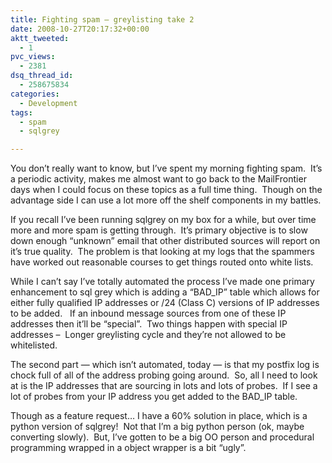 ```yaml
---
title: Fighting spam – greylisting take 2
date: 2008-10-27T20:17:32+00:00
aktt_tweeted:
  - 1
pvc_views:
  - 2381
dsq_thread_id:
  - 258675834
categories:
  - Development
tags:
  - spam
  - sqlgrey

---
```

You don&#8217;t really want to know, but I&#8217;ve spent my morning fighting spam.  It&#8217;s a periodic activity, makes me almost want to go back to the MailFrontier days when I could focus on these topics as a full time thing.  Though on the advantage side I can use a lot more off the shelf components in my battles.

If you recall I&#8217;ve been running sqlgrey on my box for a while, but over time more and more spam is getting through.  It&#8217;s primary objective is to slow down enough &#8220;unknown&#8221; email that other distributed sources will report on it&#8217;s true quality.  The problem is that looking at my logs that the spammers have worked out reasonable courses to get things routed onto white lists.

While I can&#8217;t say I&#8217;ve totally automated the process I&#8217;ve made one primary enhancement to sql grey which is adding a &#8220;BAD_IP&#8221; table which allows for either fully qualified IP addresses or /24 (Class C) versions of IP addresses to be added.   If an inbound message sources from one of these IP addresses then it&#8217;ll be &#8220;special&#8221;.  Two things happen with special IP addresses &#8211;  Longer greylisting cycle and they&#8217;re not allowed to be whitelisted.

The second part &#8212; which isn&#8217;t automated, today &#8212; is that my postfix log is chock full of all of the address probing going around.  So, all I need to look at is the IP addresses that are sourcing in lots and lots of probes.  If I see a lot of probes from your IP address you get added to the BAD_IP table.

Though as a feature request&#8230; I have a 60% solution in place, which is a python version of sqlgrey!  Not that I&#8217;m a big python person (ok, maybe converting slowly).  But, I&#8217;ve gotten to be a big OO person and procedural programming wrapped in a object wrapper is a bit &#8220;ugly&#8221;.
